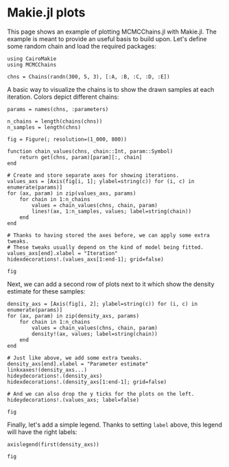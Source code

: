 # Makie.jl plots

This page shows an example of plotting MCMCChains.jl with Makie.jl.
The example is meant to provide an useful basis to build upon.
Let's define some random chain and load the required packages:

```@example makie
using CairoMakie
using MCMCChains

chns = Chains(randn(300, 5, 3), [:A, :B, :C, :D, :E])
```

A basic way to visualize the chains is to show the drawn samples at each iteration.
Colors depict different chains:

```@example makie
params = names(chns, :parameters)

n_chains = length(chains(chns))
n_samples = length(chns)

fig = Figure(; resolution=(1_000, 800))

function chain_values(chns, chain::Int, param::Symbol)
    return get(chns, param)[param][:, chain]
end

# Create and store separate axes for showing iterations.
values_axs = [Axis(fig[i, 1]; ylabel=string(c)) for (i, c) in enumerate(params)]
for (ax, param) in zip(values_axs, params)
    for chain in 1:n_chains
        values = chain_values(chns, chain, param)
        lines!(ax, 1:n_samples, values; label=string(chain))
    end
end

# Thanks to having stored the axes before, we can apply some extra tweaks.
# These tweaks usually depend on the kind of model being fitted.
values_axs[end].xlabel = "Iteration"
hidexdecorations!.(values_axs[1:end-1]; grid=false)

fig
```

Next, we can add a second row of plots next to it which show the density estimate for these samples:

```@example makie
density_axs = [Axis(fig[i, 2]; ylabel=string(c)) for (i, c) in enumerate(params)]
for (ax, param) in zip(density_axs, params)
    for chain in 1:n_chains
        values = chain_values(chns, chain, param)
        density!(ax, values; label=string(chain))
    end
end

# Just like above, we add some extra tweaks.
density_axs[end].xlabel = "Parameter estimate"
linkxaxes!(density_axs...)
hideydecorations!.(density_axs)
hidexdecorations!.(density_axs[1:end-1]; grid=false)

# And we can also drop the y ticks for the plots on the left.
hideydecorations!.(values_axs; label=false)

fig
```

Finally, let's add a simple legend.
Thanks to setting `label` above, this legend will have the right labels:

```@example makie
axislegend(first(density_axs))

fig
```
